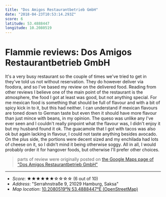 ```yaml
---
title: "Dos Amigos Restaurantbetrieb GmbH"
date: "2018-04-23T10:53:14.293Z"
score: 6
latitude: 53.4888447
longitude: 10.2080519
---
```

# Flammie reviews: Dos Amigos Restaurantbetrieb GmbH

It's a very busy restaurant so the couple of times we've tried to get
in they've told us not without reservation. They do however deliver via
foodora, and so I've based my review on the delivered food. Reading
from other reviews I believe one of the main point of the restaurant
is the atmosphere, the food I got at least was good, but not anything
special. For me mexican food is something that should be full of
flavour and with a bit of spicy kick in to it, but this had neither. I
can understand if mexican flavours are toned down to German taste but
even then it should have more flavour than just mince with beans, in my
opinion. The queso was unlike any I've ever seen and I couldn't really
pinpoint what the flavour was, I didn't enjoy it but my husband found it
ok. The guacamole that I got with tacos was also ok but again lacking in
flavour, I could not taste anything besides avocado. On the plus side,
the portions were decent sized and my enchilada had lots of cheese on it,
so I didn't mind it being otherwise soggy. All in all, I would probably
order it for hangover foods, but otherwise I'll prefer other choices.

> parts of review were originally posted on [the Google Maps page of
  "Dos Amigos Restaurantbetrieb GmbH"](https://www.google.com/maps/place//data=!4m2!3m1!1s0x0:0x3c9a5d790a44c9a)
* * *
- *Score*: ★★★★★★☆☆☆☆ (6 out of 10)
- *Address*: "Serrahnstraße 9, 21029 Hamburg, Saksa"
- *Map location*: [10.2080519°N 53.4888447°E (OpenStreetMap)](https://www.openstreetmap.org/?mlat=53.4888447&mlon=10.2080519&zoom=12)
